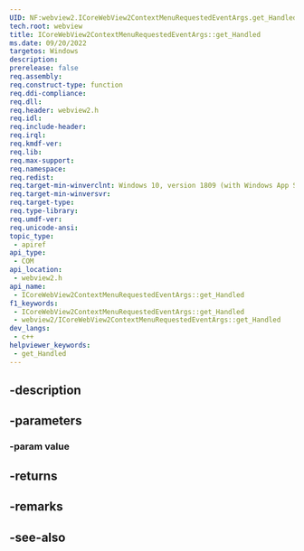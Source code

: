 ```yaml
---
UID: NF:webview2.ICoreWebView2ContextMenuRequestedEventArgs.get_Handled
tech.root: webview
title: ICoreWebView2ContextMenuRequestedEventArgs::get_Handled
ms.date: 09/20/2022
targetos: Windows
description: 
prerelease: false
req.assembly: 
req.construct-type: function
req.ddi-compliance: 
req.dll: 
req.header: webview2.h
req.idl: 
req.include-header: 
req.irql: 
req.kmdf-ver: 
req.lib: 
req.max-support: 
req.namespace: 
req.redist: 
req.target-min-winverclnt: Windows 10, version 1809 (with Windows App SDK 1.1 or later)
req.target-min-winversvr: 
req.target-type: 
req.type-library: 
req.umdf-ver: 
req.unicode-ansi: 
topic_type:
 - apiref
api_type:
 - COM
api_location:
 - webview2.h
api_name:
 - ICoreWebView2ContextMenuRequestedEventArgs::get_Handled
f1_keywords:
 - ICoreWebView2ContextMenuRequestedEventArgs::get_Handled
 - webview2/ICoreWebView2ContextMenuRequestedEventArgs::get_Handled
dev_langs:
 - c++
helpviewer_keywords:
 - get_Handled
---
```


## -description

## -parameters

### -param value

## -returns

## -remarks

## -see-also

